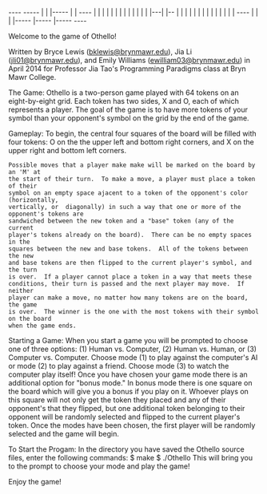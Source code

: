   ----  ----- |   | |----- |	  |	  ----
 |    |   |   |   | |	   |	  |	 |    |
 |    |   |   |---| |--    |	  |	 |    |
 |    |   |   |   | |	   |	  |	 |    |
  ----    |   |   | |----- |----- |-----  ---- 

Welcome to the game of Othello!

Written by
	Bryce Lewis (bklewis@brynmawr.edu),
	Jia Li (jli01@brynmawr.edu), and
	Emily Williams (ewilliam03@brynmawr.edu) 
in April 2014 for Professor Jia Tao's Programming Paradigms class at Bryn Mawr College.

The Game:
	Othello is a two-person game played with 64 tokens on an eight-by-eight grid.
	Each token has two sides, X and O, each of which represents a player.  The goal
	of the game is to have more tokens of your symbol than your opponent's symbol on
	the grid by the end of the game.

Gameplay:
	To begin, the central four squares of the board will be filled with four tokens:
	O on the the upper left and bottom right corners, and X on the upper right and
	bottom left corners.

	Possible moves that a player make make will be marked on the board by an 'M' at 
	the start of their turn.  To make a move, a player must place a token of their 
	symbol on an empty space ajacent to a token of the opponent's color (horizontally, 
	vertically, or	diagonally) in such a way that one or more of the opponent's tokens are
	sandwiched between the new token and a "base" token (any of the current
	player's tokens already on the board).  There can be no empty spaces in the
	squares between the new and base tokens.  All of the tokens between the new
	and base tokens are then flipped to the current player's symbol, and the turn
	is over.  If a player cannot place a token in a way that meets these
	conditions, their turn is passed and the next player may move.  If neither
	player can make a move, no matter how many tokens are on the board, the game
	is over.  The winner is the one with the most tokens with their symbol on the board
	when the game ends.

Starting a Game: 
	When you start a game you will be prompted to choose one of three options:
		(1) Human vs. Computer, 
		(2) Human vs. Human, or 
		(3) Computer vs. Computer.
	Choose mode (1) to play against the computer's AI or mode (2) to play against a 
	friend.  Choose mode (3) to watch the computer play itself! Once you have chosen 
	your game mode there is an additional option for "bonus mode."  In bonus mode 
	there is one square on the board which will give you a bonus if you play on it.
	Whoever plays on this square will not only get the token they placed and any 
	of their opponent's that they flipped, but one additional token belonging to 
	their opponent will be randomly selected and flipped to the current player's 
	token.  Once the modes have been chosen, the first player will be randomly 
	selected and the game will begin.

To Start the Progam:
	In the directory you have saved the Othello source files, enter the following commands:
		$ make
		$ ./Othello
	This will bring you to the prompt to choose your mode and play the game!
	
Enjoy the game!
